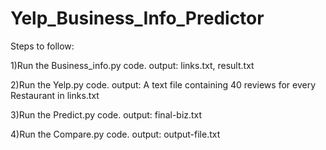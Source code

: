 # Yelp_Business_Info_Predictor

Steps to follow:

1)Run the Business_info.py code. 
output: links.txt, result.txt


2)Run the Yelp.py code.
output: A text file containing 40 reviews for every Restaurant in links.txt


3)Run the Predict.py code.
output: final-biz.txt


4)Run the Compare.py code.
output: output-file.txt
